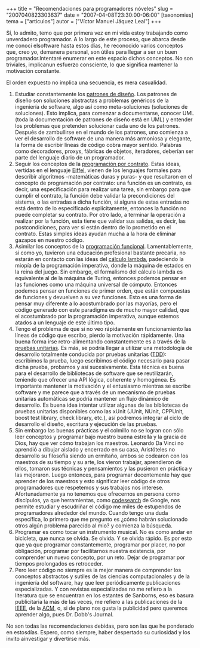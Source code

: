 +++
title = "Recomendaciones para programadores nóveles"
slug = "2007040823303637"
date = "2007-04-08T23:30:00-06:00"
[taxonomies]
tema = ["articulos"]
autor = ["Víctor Manuel Jáquez Leal"]
+++

Sí, lo admito, temo que por primera vez en mi vida estoy trabajando como
unverdadero programador. A lo largo de este proceso, que abarca desde me
conocí elsoftware hasta estos días, he reconocido varios conceptos que,
creo yo, demanera personal, son útiles para llegar a ser un buen
programador.Intentaré enumerar en este espacio dichos conceptos. No son
triviales, implicanun esfuerzo consciente, lo que significa mantener la
motivación constante.

<!-- more -->
El orden expuesto no implica una secuencia, es mera casualidad.

1. Estudiar constantemente los [patrones de
    diseño](http://en.wikipedia.org/wiki/Design_pattern_%28computer_science%29 "patrones de diseño").
    Los patrones de diseño son soluciones abstractas a problemas
    genéricos de la ingeniería de software, algo así como
    meta-soluciones (soluciones de soluciones). Esto implica, para
    comenzar a documentarse, conocer UML (toda la documentación de
    patrones de diseño está en UML) y entender los problemas que
    pretenden solucionar cada uno de los patrones. Después de
    zambullirse en el mundo de los patrones, uno comienza a ver el
    desarrollo de software de una manera más armoniosa y elegante, la
    forma de escribir líneas de código cobra mayor sentido. Palabras
    como decoradores, proxys, fábricas de objetos, iteradores, deberían
    ser parte del lenguaje diario de un programador.
2. Seguir los conceptos de la [programación por
    contrato](http://en.wikipedia.org/wiki/Programming_by_contract "programación por contrato").
    Estas ideas, vertidas en el lenguaje
    [Eiffel](http://www.eiffel.com/ "Eiffel"), vienen de los lenguajes
    formales para describir algoritmos -matemáticas duras y puras- y que
    resultaron en el concepto de programación por contrato: una función
    es un contrato, es decir, una especificación para realizar una
    tarea, sin embargo para que cumplir el contrato, la función debe
    validar la precondiciones del sistema, o las entradas a dicha
    función, si alguna de estas entradas no está dentro de lo
    especificado explícitamente, entonces la función no puede completar
    su contrato. Por otro lado, a terminar la operación a realizar por
    la función, esta tiene que validar sus salidas, es decir, las
    postcondiciones, para ver si están dentro de lo prometido en el
    contrato. Estas simples ideas ayudan mucha a la hora de eliminar
    gazapos en nuestro código.
3. Asimilar los conceptos de la [programación
    funcional](http://en.wikipedia.org/wiki/Functional_programming "programación funcional").
    Lamentablemente, si como yo, tuvieron una educación profesional
    bastante precaria, no estarán en contacto con las ideas del [cálculo
    lambda](http://en.wikipedia.org/wiki/Lambda_calculus "cálculo lambda"),
    padeciendo la miopía de la programación imperativa, donde la máquina
    de estados en la reina del juego. Sin embargo, el formalismo del
    cálculo lambda es equivalente al de la máquina de Turing, entonces
    podemos pensar en las funciones como una máquina universal de
    cómputo. Entonces podemos pensar en funciones de primer orden, que
    están compuestas de funciones y devuelven a su vez funciones. Esto
    es una forma de pensar muy diferente a lo acostumbrado por las
    mayorías, pero el código generado con este paradigma es de mucho
    mayor calidad, que el acostumbrado por la programación imperativa,
    aunque estemos atados a un lenguaje de este último tipo.
4. Tengo el problema de que si no veo rápidamente en funcionamiento las
    líneas de código que escribo, pierdo la motivación rápidamente. Una
    buena forma irse retro-alimentando constantemente es a través de la
    [pruebas
    unitarias](http://en.wikipedia.org/wiki/Unit_test "pruebas unitarias").
    Es más, se podría llegar a utilizar una metodología de desarrollo
    totalmente conducida por pruebas unitarias
    ([TDD](http://en.wikipedia.org/wiki/Test_driven_development "TDD")):
    escribimos la prueba, luego escribimos el código necesario para
    pasar dicha prueba, probamos y así sucesivamente. Esta técnica es
    buena para el desarrollo de bibliotecas de software que se
    reutilizarán, teniendo que ofrecer una API lógica, coherente y
    homogénea. Es importante mantener la motivación y el entusiasmo
    mientras se escribe software y me parece que a través de un
    mecanismo de pruebas unitarias automáticas se podría mantener un
    flujo dinámico de desarrollo. Es buena idea intentar utilizar
    algunas de las bibliotecas de pruebas unitarias disponibles como las
    xUnit (JUnit, NUnit, CPPUnit, boost test library, check library,
    etc.), así podremos integrar al ciclo de desarrollo el diseño,
    escritura y ejecución de las pruebas.
5. Sin embargo las buenas prácticas y el colmillo no se logran con sólo
    leer conceptos y programar bajo nuestro buena estrella y la gracia
    de Dios, hay que ver cómo trabajan los maestros. Leonardo Da Vinci
    no aprendió a dibujar aislado y encerrado en su casa, Aristóteles no
    desarrollo su filosofía siendo un ermitaño, ambos se codearon con
    los maestros de su tiempo y su arte, los vieron trabajar,
    aprendieron de ellos, tomaron sus técnicas y pensamientos y las
    pusieron en práctica y las mejoraron. Luego entonces, para programar
    decentemente hay que aprender de los maestros y esto significar leer
    código de otros programadores que respetemos y sus trabajos nos
    interese. Afortunadamente ya no tenemos que ofrecernos en persona
    como discípulos, ya que herramientas, como
    [codesearch](http://www.google.com/codesearch "codesearch") de
    Google, nos permite estudiar y escudriñar el código me miles de
    estupendos de programadores alrededor del mundo. Cuando tengo una
    duda específica, lo primero que me pregunto es ¿cómo habrán
    solucionado otros algún problema parecido al mio? y comienza la
    búsqueda.
6. Programar es como tocar un instrumento musical. No es como andar en
    bicicleta, que nunca se olvida. Se olvida. Y se olvida rápido. Es
    por esto que ya que programar constantemente, programar por placer,
    no por obligación, programar por facilitarnos nuestra existencia,
    por comprender un nuevo concepto, por un reto. Dejar de programar
    por tiempos prolongados es retroceder.
7. Pero leer código no siempre es la mejor manera de comprender los
    conceptos abstractos y sutiles de las ciencias computacionales y de
    la ingeniería del software, hay que leer periódicamente
    publicaciones especializadas. Y con revistas especializadas no me
    refiero a la literatura que se encuentran en los estantes de
    Sanborns, eso es basura publicitaria la más de las veces, me refiero
    a las publicaciones de la [IEEE](http://www.ieee.org "IEEE"), de la
    [ACM](http://www.acm.org/ "ACM"), o, si de plano nos gusta la
    publicidad pero queremos aprender algo, pues Dr. Dobb's Journal.

No son todas las recomendaciones debidas, pero son las que he ponderado
en estosdías. Espero, como siempre, haber despertado su curiosidad y los
invito ainvestigar y divertirse más.
